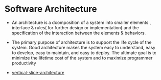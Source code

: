# Software Architecture
* An architecture is a dcomposition of a system into smaller elements , interface  & rules( for further design or implementation) and the specification of the interaction between the elements & behaviors.
* The primary purpose of architecture is to support the life cycle of the system. Good architecture makes the system easy to understand, easy to develop, easy to maintain, and easy to deploy. The ultimate goal is to minimize the lifetime cost of the system and to maximize programmer productivity

* [vertical-slice-architecture](https://jimmybogard.com/vertical-slice-architecture/)
